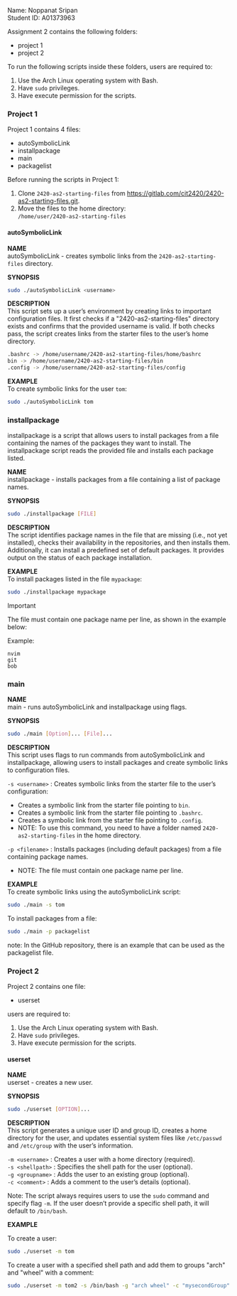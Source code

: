 
Name: Noppanat Sripan  
Student ID: A01373963  

Assignment 2 contains the following folders:
- project 1
- project 2  

To run the following scripts inside these folders, users are required to:
1. Use the Arch Linux operating system with Bash.
2. Have `sudo` privileges.
3. Have execute permission for the scripts.

### Project 1
Project 1 contains 4 files:
- autoSymbolicLink
- installpackage
- main
- packagelist

Before running the scripts in Project 1:
1. Clone `2420-as2-starting-files` from https://gitlab.com/cit2420/2420-as2-starting-files.git.
2. Move the files to the home directory:  
   `/home/user/2420-as2-starting-files`

#### autoSymbolicLink

**NAME**  
autoSymbolicLink - creates symbolic links from the `2420-as2-starting-files` directory.

**SYNOPSIS**
```bash
sudo ./autoSymbolicLink <username>
```

**DESCRIPTION**  
This script sets up a user’s environment by creating links to important configuration files. It first checks if a "2420-as2-starting-files" directory exists and confirms that the provided username is valid. If both checks pass, the script creates links from the starter files to the user’s home directory.
```bash
.bashrc -> /home/username/2420-as2-starting-files/home/bashrc
bin -> /home/username/2420-as2-starting-files/bin
.config -> /home/username/2420-as2-starting-files/config
```

**EXAMPLE**  
To create symbolic links for the user `tom`:
```bash
sudo ./autoSymbolicLink tom
```

### installpackage
installpackage is a script that allows users to install packages from a file containing the names of the packages they want to install. The installpackage script reads the provided file and installs each package listed.

**NAME**  
installpackage - installs packages from a file containing a list of package names.

**SYNOPSIS**
```bash
sudo ./installpackage [FILE]
```

**DESCRIPTION**  
The script identifies package names in the file that are missing (i.e., not yet installed), checks their availability in the repositories, and then installs them. Additionally, it can install a predefined set of default packages. It provides output on the status of each package installation.

**EXAMPLE**  
To install packages listed in the file `mypackage`:
```bash
sudo ./installpackage mypackage
```

> [!IMPORTANT]  
> The file must contain one package name per line, as shown in the example below:

Example:
```text
nvim
git
bob
```

### main
**NAME**  
main - runs autoSymbolicLink and installpackage using flags.

**SYNOPSIS**
```bash
sudo ./main [Option]... [File]...
```

**DESCRIPTION**  
This script uses flags to run commands from autoSymbolicLink and installpackage, allowing users to install packages and create symbolic links to configuration files.

`-s <username>` : Creates symbolic links from the starter file to the user’s configuration:
- Creates a symbolic link from the starter file pointing to `bin`.
- Creates a symbolic link from the starter file pointing to `.bashrc`.
- Creates a symbolic link from the starter file pointing to `.config`.
- NOTE: To use this command, you need to have a folder named `2420-as2-starting-files` in the home directory.

`-p <filename>` : Installs packages (including default packages) from a file containing package names.
- NOTE: The file must contain one package name per line.

**EXAMPLE**  
To create symbolic links using the autoSymbolicLink script:
```bash
sudo ./main -s tom
```

To install packages from a file:
```bash
sudo ./main -p packagelist
```

note: In the GitHub repository, there is an example that can be used as the packagelist file.
### Project 2
Project 2 contains one file:
- userset

users are required to:
1. Use the Arch Linux operating system with Bash.
2. Have `sudo` privileges.
3. Have execute permission for the scripts.
#### userset

**NAME**  
userset - creates a new user.

**SYNOPSIS**
```bash
sudo ./userset [OPTION]...
```

**DESCRIPTION**  
This script generates a unique user ID and group ID, creates a home directory for the user, and updates essential system files like `/etc/passwd` and `/etc/group` with the user’s information.

`-m <username>` : Creates a user with a home directory (required).  
`-s <shellpath>` : Specifies the shell path for the user (optional).  
`-g <groupname>` : Adds the user to an existing group (optional).  
`-c <comment>` : Adds a comment to the user’s details (optional).

Note: The script always requires users to use the `sudo` command and specify flag `-m`. If the user doesn’t provide a specific shell path, it will default to `/bin/bash`.

**EXAMPLE**

To create a user:
```bash
sudo ./userset -m tom
```

To create a user with a specified shell path and add them to groups "arch" and "wheel" with a comment:
```bash
sudo ./userset -m tom2 -s /bin/bash -g "arch wheel" -c "mysecondGroup"
```

